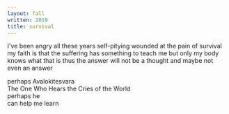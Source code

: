 ```yaml
---
layout: fall
written: 2019
title: survival
---
```


<div class="poem">
I've been angry all these years  
self-pitying  
wounded  
at the pain of survival  
my faith is that the suffering  
has something to teach me  
but only my body knows  
what that is  
thus the answer  
will not be a thought  
and maybe  
not even an answer  

perhaps Avalokitesvara  
The One Who Hears the Cries of the World  
perhaps he  
can help me learn
</div>
